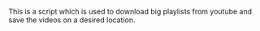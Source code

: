 This is a script which is used to download big playlists from youtube and save the videos on a desired location.
